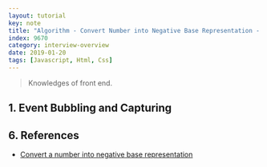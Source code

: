 ```yaml
---
layout: tutorial
key: note
title: "Algorithm - Convert Number into Negative Base Representation - Draft"
index: 9670
category: interview-overview
date: 2019-01-20
tags: [Javascript, Html, Css]
---
```


> Knowledges of front end.

## 1. Event Bubbling and Capturing

## 6. References
* [Convert a number into negative base representation](https://www.geeksforgeeks.org/convert-number-negative-base-representation/)
